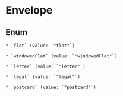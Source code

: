 
# Envelope

## Enum


    * `flat` (value: `"flat"`)

    * `windowedFlat` (value: `"windowedFlat"`)

    * `letter` (value: `"letter"`)

    * `legal` (value: `"legal"`)

    * `postcard` (value: `"postcard"`)



